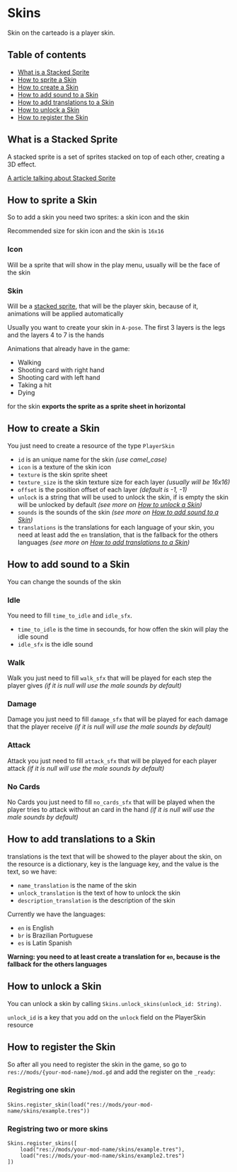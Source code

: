 # Skins

Skin on the carteado is a player skin.

## Table of contents

- [What is a Stacked Sprite](#What-is-a-Stacked-Sprite)
- [How to sprite a Skin](#How-to-sprite-a-Skin)
- [How to create a Skin](#How-to-create-a-Skin)
- [How to add sound to a Skin](#How-to-create-a-Skin)
- [How to add translations to a Skin](#How-to-translations-a-Skin)
- [How to unlock a Skin](#How-to-unlock-a-Skin)
- [How to register the Skin](How-to-register-the-Skin)

## What is a Stacked Sprite

A stacked sprite is a set of sprites stacked on top of each other, creating a 3D effect.

[A article talking about Stacked Sprite](https://www.connorwolf.com/post/sprite-stacking-in-godot)

## How to sprite a Skin

So to add a skin you need two sprites: a skin icon and the skin

Recommended size for skin icon and the skin is `16x16`

### Icon

Will be a sprite that will show in the play menu, usually will be the face of the skin

### Skin

Will be a [stacked sprite](#What-is-a-Stacked-Sprite), that will be the player skin, because of it, animations will be applied automatically

Usually you want to create your skin in `A-pose`.
The first 3 layers is the legs and the layers 4 to 7 is the hands

Animations that already have in the game:
- Walking
- Shooting card with right hand
- Shooting card with left hand
- Taking a hit
- Dying

for the skin **exports the sprite as a sprite sheet in horizontal**

## How to create a Skin

You just need to create a resource of the type `PlayerSkin`

- `id` is an unique name for the skin *(use camel_case)*
- `icon` is a texture of the skin icon
- `texture` is the skin sprite sheet
- `texture_size` is the skin texture size for each layer *(usually will be 16x16)*
- `offset` is the position offset of each layer *(default is -1, -1)*
- `unlock` is a string that will be used to unlock the skin, if is empty the skin will be unlocked by default *(see more on [How to unlock a Skin](#How-to-unlock-a-Skin))*
- `sounds` is the sounds of the skin *(see more on [How to add sound to a Skin](#How-to-create-a-Skin))*
- `translations` is the translations for each language of your skin, you need at least add the `en` translation, that is the fallback for the others languages *(see more on [How to add translations to a Skin](#How-to-translations-a-Skin))*

## How to add sound to a Skin

You can change the sounds of the skin

### Idle

You need to fill `time_to_idle` and `idle_sfx`.

- `time_to_idle` is the time in secounds, for how offen the skin will play the idle sound
- `idle_sfx` is the idle sound

### Walk

Walk you just need to fill `walk_sfx` that will be played for each step the player gives *(if it is null will use the male sounds by default)*

### Damage

Damage you just need to fill `damage_sfx` that will be played for each damage that the player receive *(if it is null will use the male sounds by default)*

### Attack

Attack you just need to fill `attack_sfx` that will be played for each player attack *(if it is null will use the male sounds by default)*

### No Cards

No Cards you just need to fill `no_cards_sfx` that will be played when the player tries to attack without an card in the hand *(if it is null will use the male sounds by default)*

## How to add translations to a Skin

translations is the text that will be showed to the player about the skin, on the resource is a dictionary, key is the language key, and the value is the text, so we have:

- `name_translation` is the name of the skin
- `unlock_translation` is the text of how to unlock the skin
- `description_translation` is the description of the skin

Currently we have the languages:
- `en` is English
- `br` is Brazilian Portuguese
- `es` is Latin Spanish

**Warning: you need to at least create a translation for `en`, because is the fallback for the others languages**

## How to unlock a Skin

You can unlock a skin by calling `Skins.unlock_skins(unlock_id: String)`.

`unlock_id` is a key that you add on the `unlock` field on the PlayerSkin resource

## How to register the Skin

So after all you need to register the skin in the game, so go to `res://mods/{your-mod-name}/mod.gd` and add the register on the `_ready`:

### Registring one skin

```gdscript
Skins.register_skin(load("res://mods/your-mod-name/skins/example.tres"))
```

### Registring two or more skins

```gdscript
Skins.register_skins([
	load("res://mods/your-mod-name/skins/example.tres"),
	load("res://mods/your-mod-name/skins/example2.tres")
])
```
